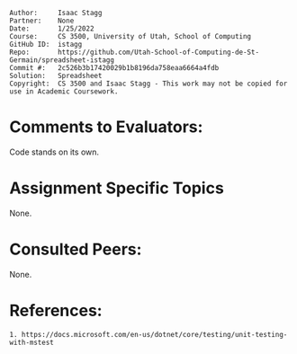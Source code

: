 ﻿```
Author:     Isaac Stagg
Partner:    None
Date:       1/25/2022
Course:     CS 3500, University of Utah, School of Computing
GitHub ID:  istagg
Repo:       https://github.com/Utah-School-of-Computing-de-St-Germain/spreadsheet-istagg
Commit #:   2c526b3b17420029b1b8196da758eaa6664a4fdb
Solution:   Spreadsheet
Copyright:  CS 3500 and Isaac Stagg - This work may not be copied for use in Academic Coursework.
```

# Comments to Evaluators:

Code stands on its own.

# Assignment Specific Topics

None.

# Consulted Peers:

None.

# References:

    1. https://docs.microsoft.com/en-us/dotnet/core/testing/unit-testing-with-mstest